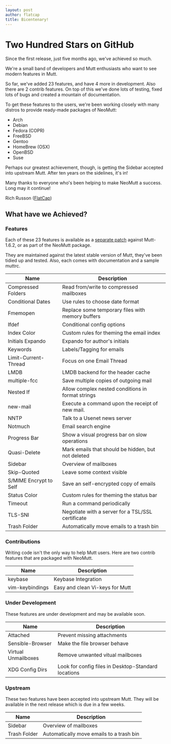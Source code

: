 ```yaml
---
layout: post
author: flatcap
title: Bicentenary!
---
```


# Two Hundred Stars on GitHub

Since the first release, just five months ago, we've achieved so much.

We're a small band of developers and Mutt enthusiasts who want to see modern
features in Mutt.

So far, we've added 23 features, and have 4 more in development.  Also there
are 2 contrib features.  On top of this we've done lots of testing, fixed lots
of bugs and created a mountain of documentation.

To get these features to the users, we're been working closely with many
distros to provide ready-made packages of NeoMutt:

- Arch
- Debian
- Fedora (COPR)
- FreeBSD
- Gentoo
- HomeBrew (OSX)
- OpenBSD
- Suse

Perhaps our greatest achievement, though, is getting the Sidebar accepted into
upstream Mutt.  After ten years on the sidelines, it's in!

Many thanks to everyone who's been helping to make NeoMutt a success.
Long may it continue!

Rich Russon ([FlatCap](https://github.com/flatcap))

## What have we Achieved?

### Features

Each of these 23 features is available as a
[separate patch](https://github.com/neomutt/neomutt/releases/tag/neomutt-20160808)
against Mutt-1.6.2, or as part of the NeoMutt package.

They are maintained against the latest stable version of Mutt, they've been
tidied up and tested.  Also, each comes with documentation and a sample muttrc.

| Name                   | Description
| -----------------------|---------------------------------------------------------
| Compressed Folders     | Read from/write to compressed mailboxes
| Conditional Dates      | Use rules to choose date format
| Fmemopen               | Replace some temporary files with memory buffers
| Ifdef                  | Conditional config options
| Index Color            | Custom rules for theming the email index
| Initials Expando       | Expando for author's initials
| Keywords               | Labels/Tagging for emails
| Limit-Current-Thread   | Focus on one Email Thread
| LMDB                   | LMDB backend for the header cache
| multiple-fcc           | Save multiple copies of outgoing mail
| Nested If              | Allow complex nested conditions in format strings
| new-mail               | Execute a command upon the receipt of new mail.
| NNTP                   | Talk to a Usenet news server
| Notmuch                | Email search engine
| Progress Bar           | Show a visual progress bar on slow operations
| Quasi-Delete           | Mark emails that should be hidden, but not deleted
| Sidebar                | Overview of mailboxes
| Skip-Quoted            | Leave some context visible
| S/MIME Encrypt to Self | Save an self-encrypted copy of emails
| Status Color           | Custom rules for theming the status bar
| Timeout                | Run a command periodically
| TLS-SNI                | Negotiate with a server for a TSL/SSL certificate
| Trash Folder           | Automatically move emails to a trash bin

### Contributions

Writing code isn't the only way to help Mutt users.  Here are two contrib
features that are packaged with NeoMutt.

| Name                   | Description
| -----------------------|---------------------------------------------------------
| keybase                | Keybase Integration
| vim-keybindings        | Easy and clean Vi-keys for Mutt

### Under Development

These features are under development and may be available soon.

| Name                   | Description
| -----------------------|---------------------------------------------------------
| Attached               | Prevent missing attachments
| Sensible-Browser       | Make the file browser behave
| Virtual Unmailboxes    | Remove unwanted vitual mailboxes
| XDG Config Dirs        | Look for config files in Desktop-Standard locations

### Upstream

These two features have been accepted into upstream Mutt.  They will be
available in the next release which is due in a few weeks.

| Name                   | Description
| -----------------------|---------------------------------------------------------
| Sidebar                | Overview of mailboxes
| Trash Folder           | Automatically move emails to a trash bin

